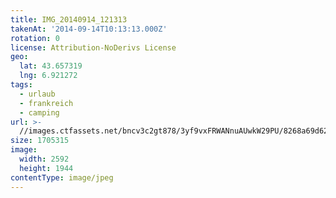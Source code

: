 ```yaml
---
title: IMG_20140914_121313
takenAt: '2014-09-14T10:13:13.000Z'
rotation: 0
license: Attribution-NoDerivs License
geo:
  lat: 43.657319
  lng: 6.921272
tags:
  - urlaub
  - frankreich
  - camping
url: >-
  //images.ctfassets.net/bncv3c2gt878/3yf9vxFRWANnuAUwkW29PU/8268a69d62c6940e0741f76b87d68f5e/img_20140914_121313_28208757612_o
size: 1705315
image:
  width: 2592
  height: 1944
contentType: image/jpeg
---
```


